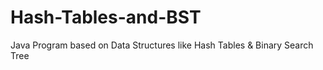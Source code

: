 # Hash-Tables-and-BST
Java Program based on Data Structures like Hash Tables &amp; Binary Search Tree
